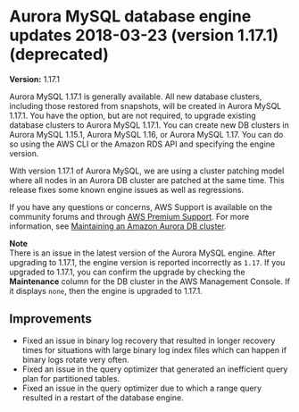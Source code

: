 # Aurora MySQL database engine updates 2018\-03\-23 \(version 1\.17\.1\) \(deprecated\)<a name="AuroraMySQL.Updates.1171"></a>

**Version:** 1\.17\.1

Aurora MySQL 1\.17\.1 is generally available\. All new database clusters, including those restored from snapshots, will be created in Aurora MySQL 1\.17\.1\. You have the option, but are not required, to upgrade existing database clusters to Aurora MySQL 1\.17\.1\. You can create new DB clusters in Aurora MySQL 1\.15\.1, Aurora MySQL 1\.16, or Aurora MySQL 1\.17\. You can do so using the AWS CLI or the Amazon RDS API and specifying the engine version\. 

With version 1\.17\.1 of Aurora MySQL, we are using a cluster patching model where all nodes in an Aurora DB cluster are patched at the same time\. This release fixes some known engine issues as well as regressions\. 

If you have any questions or concerns, AWS Support is available on the community forums and through [AWS Premium Support](http://aws.amazon.com/support)\. For more information, see [Maintaining an Amazon Aurora DB cluster](USER_UpgradeDBInstance.Maintenance.md)\.

**Note**  
There is an issue in the latest version of the Aurora MySQL engine\. After upgrading to 1\.17\.1, the engine version is reported incorrectly as `1.17`\. If you upgraded to 1\.17\.1, you can confirm the upgrade by checking the **Maintenance** column for the DB cluster in the AWS Management Console\. If it displays `none`, then the engine is upgraded to 1\.17\.1\.

## Improvements<a name="AuroraMySQL.Updates.1171.Improvements"></a>
+ Fixed an issue in binary log recovery that resulted in longer recovery times for situations with large binary log index files which can happen if binary logs rotate very often\.
+ Fixed an issue in the query optimizer that generated an inefficient query plan for partitioned tables\.
+ Fixed an issue in the query optimizer due to which a range query resulted in a restart of the database engine\.